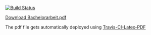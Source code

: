 [![Build Status](https://api.travis-ci.com/deeps96/Bachelorarbeit.svg)](https://travis-ci.com/deeps96/Bachelorarbeit)

[Download Bachelorarbeit.pdf](https://github.com/deeps96/Bachelorarbeit/releases/latest)

The pdf file gets automatically deployed using [Travis-CI-Latex-PDF](https://github.com/PHPirates/travis-ci-latex-pdf)
